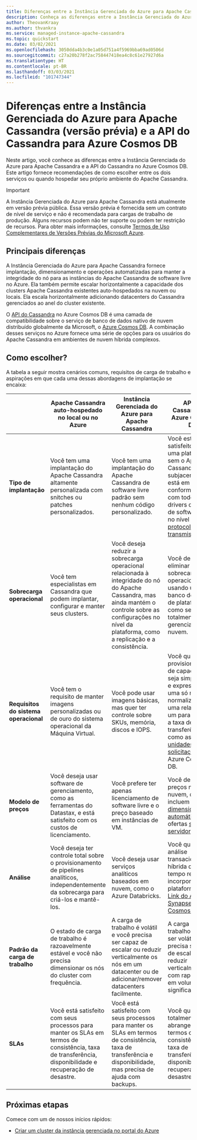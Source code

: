 ```yaml
---
title: Diferenças entre a Instância Gerenciada do Azure para Apache Cassandra e a API do Cassandra para Azure Cosmos DB
description: Conheça as diferenças entre a Instância Gerenciada do Azure para Apache Cassandra e a API do Cassandra no Azure Cosmos DB. Conheça também os benefícios de cada um desses serviços e quando escolher cada um.
author: TheovanKraay
ms.author: thvankra
ms.service: managed-instance-apache-cassandra
ms.topic: quickstart
ms.date: 03/02/2021
ms.openlocfilehash: 3050dda4b3c0e1a05d751a4f5969bba69ad0506d
ms.sourcegitcommit: c27a20b278f2ac758447418ea4c8c61e27927d6a
ms.translationtype: HT
ms.contentlocale: pt-BR
ms.lasthandoff: 03/03/2021
ms.locfileid: "101747344"
---
```

# <a name="differences-between-azure-managed-instance-for-apache-cassandra-preview-and-azure-cosmos-db-cassandra-api"></a>Diferenças entre a Instância Gerenciada do Azure para Apache Cassandra (versão prévia) e a API do Cassandra para Azure Cosmos DB 

Neste artigo, você conhece as diferenças entre a Instância Gerenciada do Azure para Apache Cassandra e a API do Cassandra no Azure Cosmos DB. Este artigo fornece recomendações de como escolher entre os dois serviços ou quando hospedar seu próprio ambiente do Apache Cassandra.

> [!IMPORTANT]
> A Instância Gerenciada do Azure para Apache Cassandra está atualmente em versão prévia pública.
> Essa versão prévia é fornecida sem um contrato de nível de serviço e não é recomendada para cargas de trabalho de produção. Alguns recursos podem não ter suporte ou podem ter restrição de recursos.
> Para obter mais informações, consulte [Termos de Uso Complementares de Versões Prévias do Microsoft Azure](https://azure.microsoft.com/support/legal/preview-supplemental-terms/).

## <a name="key-differences"></a>Principais diferenças

A Instância Gerenciada do Azure para Apache Cassandra fornece implantação, dimensionamento e operações automatizadas para manter a integridade do nó para as instâncias do Apache Cassandra de software livre no Azure. Ela também permite escalar horizontalmente a capacidade dos clusters Apache Cassandra existentes auto-hospedados na nuvem ou locais. Ela escala horizontalmente adicionando datacenters do Cassandra gerenciados ao anel do cluster existente.

O [API do Cassandra](../cosmos-db/cassandra-introduction.md) no Azure Cosmos DB é uma camada de compatibilidade sobre o serviço de banco de dados nativo de nuvem distribuído globalmente da Microsoft, o [Azure Cosmos DB](../cosmos-db/index.yml). A combinação desses serviços no Azure fornece uma série de opções para os usuários do Apache Cassandra em ambientes de nuvem híbrida complexos.

## <a name="how-to-choose"></a>Como escolher?

A tabela a seguir mostra cenários comuns, requisitos de carga de trabalho e aspirações em que cada uma dessas abordagens de implantação se encaixa:

| |Apache Cassandra auto-hospedado no local ou no Azure | Instância Gerenciada do Azure para Apache Cassandra | API do Cassandra do Azure Cosmos DB |
|---------|---------|---------|---------|
|**Tipo de implantação**| Você tem uma implantação do Apache Cassandra altamente personalizada com snitches ou patches personalizados. | Você tem uma implantação do Apache Cassandra de software livre padrão sem nenhum código personalizado. | Você está satisfeito com uma plataforma sem o Apache Cassandra subjacente, mas está em conformidade com todos os drivers de cliente de software livre no nível do [protocolo de transmissão](../cosmos-db/cassandra-support.md). |
| **Sobrecarga operacional**| Você tem especialistas em Cassandra que podem implantar, configurar e manter seus clusters.  | Você deseja reduzir a sobrecarga operacional relacionada à integridade do nó do Apache Cassandra, mas ainda mantém o controle sobre as configurações no nível da plataforma, como a replicação e a consistência. | Você deseja eliminar a sobrecarga operacional usando um banco de dados de plataforma como serviço totalmente gerenciado na nuvem. |
| **Requisitos do sistema operacional**| Você tem o requisito de manter imagens personalizadas ou de ouro do sistema operacional da Máquina Virtual. | Você pode usar imagens básicas, mas quer ter controle sobre SKUs, memória, discos e IOPS. | Você quer que o provisionamento de capacidade seja simplificado e expresso como uma só métrica normalizada, com uma relação de um para um com a taxa de transferência, como as [unidades de solicitação](../cosmos-db/request-units.md) no Azure Cosmos DB. |
| **Modelo de preços**| Você deseja usar software de gerenciamento, como as ferramentas do Datastax, e está satisfeito com os custos de licenciamento. | Você prefere ter apenas licenciamento de software livre e o preço baseado em instâncias de VM. | Você deseja usar preços nativos de nuvem, que incluem o [dimensionamento automático](../cosmos-db/manage-scale-cassandra.md#use-autoscale) e as ofertas [sem servidor](../cosmos-db/serverless.md). |
| **Análise**| Você deseja ter controle total sobre o provisionamento de pipelines analíticos, independentemente da sobrecarga para criá-los e mantê-los. | Você deseja usar serviços analíticos baseados em nuvem, como o Azure Databricks. | Você quer ter análise transacional híbrida quase em tempo real incorporada à plataforma com o [Link do Azure Synapse para Cosmos DB](../cosmos-db/synapse-link.md). |
| **Padrão da carga de trabalho**| O estado de carga de trabalho é razoavelmente estável e você não precisa dimensionar os nós do cluster com frequência. | A carga de trabalho é volátil e você precisa ser capaz de escalar ou reduzir verticalmente os nós em um datacenter ou de adicionar/remover datacenters facilmente. | A carga de trabalho costuma ser volátil e você precisa ser capaz de escalar ou reduzir verticalmente com rapidez e em volumes significativos. |
| **SLAs**| Você está satisfeito com seus processos para manter os SLAs em termos de consistência, taxa de transferência, disponibilidade e recuperação de desastre. | Você está satisfeito com seus processos para manter os SLAs em termos de consistência, taxa de transferência e disponibilidade, mas precisa de ajuda com backups. | Você quer SLAs totalmente abrangentes em termos de consistência, taxa de transferência, disponibilidade e recuperação de desastre. |

## <a name="next-steps"></a>Próximas etapas

Comece com um de nossos inícios rápidos:

* [Criar um cluster da instância gerenciada no portal do Azure](create-cluster-portal.md)